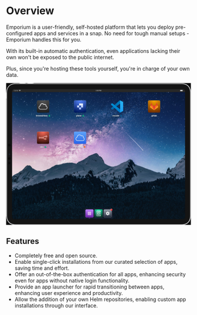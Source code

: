 # Overview

Emporium is a user-friendly, self-hosted platform that lets you deploy pre-configured apps and services in a snap. No need for tough manual setups - Emporium handles this for you.

With its built-in automatic authentication, even applications lacking their own won't be exposed to the public internet.

Plus, since you're hosting these tools yourself, you're in charge of your own data.

![Emporium Home Screenshot](../img/home.jpg)

## Features

* Completely free and open source.
* Enable single-click installations from our curated selection of apps, saving time and effort.
* Offer an out-of-the-box authentication for all apps, enhancing security even for apps without native login functionality.
* Provide an app launcher for rapid transitioning between apps, enhancing user experience and productivity.
* Allow the addition of your own Helm repositories, enabling custom app installations through our interface.
